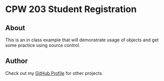 # CPW 203 Student Registration

## About
This is an in class example that will demonstrate 
usage of objects and get some practice using source control.

## Author
Check out my [GitHub Profile](https://github.com/JacobGjerstad) for other projects.